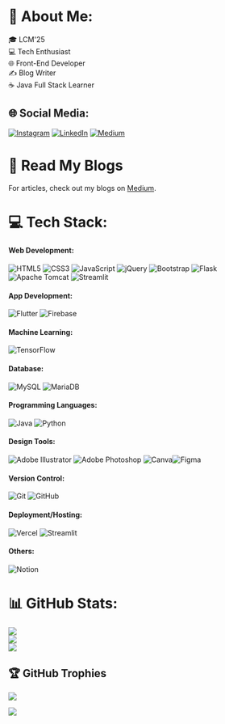 # 💫 About Me:
🎓 LCM'25<br>💻 Tech Enthusiast<br>🌐 Front-End Developer<br>✍️ Blog Writer<br>☕ Java Full Stack Learner

## 🌐 Social Media:
[![Instagram](https://img.shields.io/badge/Instagram-%23E4405F.svg?logo=Instagram&logoColor=white)](https://instagram.com/anandsundaramoorthysa) 
[![LinkedIn](https://img.shields.io/badge/LinkedIn-%230077B5.svg?logo=linkedin&logoColor=white)](https://linkedin.com/in/anandsundaramoorthysa) 
[![Medium](https://img.shields.io/badge/Medium-12100E?logo=medium&logoColor=white)](https://medium.com/@anandsundaramoorthysa) 

# 📖 Read My Blogs
For articles, check out my blogs on [Medium](https://medium.com/@anandsundaramoorthysa).

# 💻 **Tech Stack:**

#### **Web Development**:
![HTML5](https://img.shields.io/badge/html5-%23E34F26.svg?style=for-the-badge&logo=html5&logoColor=white) ![CSS3](https://img.shields.io/badge/css3-%231572B6.svg?style=for-the-badge&logo=css3&logoColor=white) ![JavaScript](https://img.shields.io/badge/javascript-%23323330.svg?style=for-the-badge&logo=javascript&logoColor=%23F7DF1E) ![jQuery](https://img.shields.io/badge/jquery-%230769AD.svg?style=for-the-badge&logo=jquery&logoColor=white) ![Bootstrap](https://img.shields.io/badge/bootstrap-%238511FA.svg?style=for-the-badge&logo=bootstrap&logoColor=white) ![Flask](https://img.shields.io/badge/flask-%23000.svg?style=for-the-badge&logo=flask&logoColor=white) ![Apache Tomcat](https://img.shields.io/badge/apache%20tomcat-%23F8DC75.svg?style=for-the-badge&logo=apache-tomcat&logoColor=black) ![Streamlit](https://img.shields.io/badge/Streamlit-%23FF4B6A.svg?style=for-the-badge&logo=Streamlit&logoColor=white)

#### **App Development**:
![Flutter](https://img.shields.io/badge/Flutter-%2302569B.svg?style=for-the-badge&logo=Flutter&logoColor=white) ![Firebase](https://img.shields.io/badge/firebase-a08021?style=for-the-badge&logo=firebase&logoColor=ffcd34) 

#### **Machine Learning**:
![TensorFlow](https://img.shields.io/badge/TensorFlow-%23FF6F00.svg?style=for-the-badge&logo=TensorFlow&logoColor=white) 

#### **Database**:
![MySQL](https://img.shields.io/badge/mysql-4479A1.svg?style=for-the-badge&logo=mysql&logoColor=white) ![MariaDB](https://img.shields.io/badge/MariaDB-003545?style=for-the-badge&logo=mariadb&logoColor=white)  

#### **Programming Languages**:
![Java](https://img.shields.io/badge/java-%23ED8B00.svg?style=for-the-badge&logo=openjdk&logoColor=white) ![Python](https://img.shields.io/badge/python-3670A0?style=for-the-badge&logo=python&logoColor=ffdd54)  

#### **Design Tools**:
![Adobe Illustrator](https://img.shields.io/badge/adobe%20illustrator-%23FF9A00.svg?style=for-the-badge&logo=adobe%20illustrator&logoColor=white) ![Adobe Photoshop](https://img.shields.io/badge/adobe%20photoshop-%2331A8FF.svg?style=for-the-badge&logo=adobe%20photoshop&logoColor=white) ![Canva](https://img.shields.io/badge/Canva-%2300C4CC.svg?style=for-the-badge&logo=Canva&logoColor=white)![Figma](https://img.shields.io/badge/figma-%23F24E1E.svg?style=for-the-badge&logo=figma&logoColor=white)  

#### **Version Control**:
![Git](https://img.shields.io/badge/git-%23F05033.svg?style=for-the-badge&logo=git&logoColor=white) ![GitHub](https://img.shields.io/badge/github-%23121011.svg?style=for-the-badge&logo=github&logoColor=white)  

#### **Deployment/Hosting**:
![Vercel](https://img.shields.io/badge/vercel-%23000000.svg?style=for-the-badge&logo=vercel&logoColor=white) ![Streamlit](https://img.shields.io/badge/Streamlit-%23FF4B6A.svg?style=for-the-badge&logo=Streamlit&logoColor=white)

#### **Others**:
![Notion](https://img.shields.io/badge/Notion-%23000000.svg?style=for-the-badge&logo=notion&logoColor=white)  

# 📊 GitHub Stats:
![](https://github-readme-stats.vercel.app/api?username=anandsundaramoorthysa&theme=default_repocard&hide_border=false&include_all_commits=true&count_private=true)<br/>
![](https://github-readme-streak-stats.herokuapp.com/?user=anandsundaramoorthysa&theme=default_repocard&hide_border=false)<br/>
![](https://github-readme-stats.vercel.app/api/top-langs/?username=anandsundaramoorthysa&theme=default_repocard&hide_border=false&include_all_commits=true&count_private=true&layout=compact)

## 🏆 GitHub Trophies
![](https://github-profile-trophy.vercel.app/?username=anandsundaramoorthysa&theme=shadow_blue&no-frame=false&no-bg=false&margin-w=4)

[![](https://visitcount.itsvg.in/api?id=anandsundaramoorthysa&icon=2&color=1)](https://visitcount.itsvg.in)
